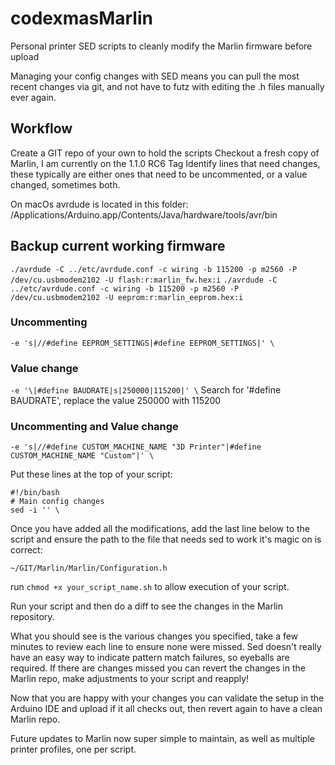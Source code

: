 # codexmasMarlin
Personal printer SED scripts to cleanly modify the Marlin firmware before upload

Managing your config changes with SED means you can pull the most recent changes via git, and not have to futz with editing the .h files manually ever again.

## Workflow

Create a GIT repo of your own to hold the scripts
Checkout a fresh copy of Marlin, I am currently on the 1.1.0 RC6 Tag
Identify lines that need changes, these typically are either ones that need to be uncommented, or a value changed, sometimes both.

On macOs avrdude is located in this folder:
/Applications/Arduino.app/Contents/Java/hardware/tools/avr/bin

## Backup current working firmware
`./avrdude -C ../etc/avrdude.conf -c wiring -b 115200 -p m2560 -P /dev/cu.usbmodem2102 -U flash:r:marlin_fw.hex:i`
`./avrdude -C ../etc/avrdude.conf -c wiring -b 115200 -p m2560 -P /dev/cu.usbmodem2102 -U eeprom:r:marlin_eeprom.hex:i`

### Uncommenting
`-e 's|//#define EEPROM_SETTINGS|#define EEPROM_SETTINGS|' \`

### Value change
`-e '\|#define BAUDRATE|s|250000|115200|' \`
Search for '#define BAUDRATE', replace the value 250000 with 115200

### Uncommenting and Value change
`-e 's|//#define CUSTOM_MACHINE_NAME "3D Printer"|#define CUSTOM_MACHINE_NAME "Custom"|' \`

Put these lines at the top of your script:
```
#!/bin/bash
# Main config changes
sed -i '' \
```
Once you have added all the modifications, add the last line below to the script and ensure the path to the file that needs sed to work it's magic on is correct:

`~/GIT/Marlin/Marlin/Configuration.h`

run `chmod +x your_script_name.sh` to allow execution of your script.

Run your script and then do a diff to see the changes in the Marlin repository.

What you should see is the various changes you specified, take a few minutes to review each line to ensure none were missed. Sed doesn't really have an easy way to indicate pattern match failures, so eyeballs are required.
If there are changes missed you can revert the changes in the Marlin repo, make adjustments to your script and reapply!

Now that you are happy with your changes you can validate the setup in the Arduino IDE and upload if it all checks out, then revert again to have a clean Marlin repo.

Future updates to Marlin now super simple to maintain, as well as multiple printer profiles, one per script.
